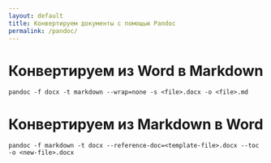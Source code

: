 ```yaml
---
layout: default
title: Конвертируем документы с помощью Pandoc
permalink: /pandoc/
---
```


# Конвертируем из Word в Markdown

`pandoc -f docx -t markdown --wrap=none -s <file>.docx -o <file>.md`

# Конвертируем из Markdown в Word

`pandoc -f markdown -t docx --reference-doc=<template-file>.docx --toc -o <new-file>.docx`
